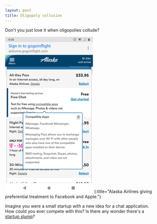 ```yaml
---
layout: post
title: Oligopoly collusion
---
```


Don't you just love it when oligopolies collude?

![Alaska Airlines giving preferential treatment to Facebook and Apple.](/images/collusion.jpg)
{:title="Alaska Airlines giving preferential treatment to Facebook and Apple."}

Imagine you were a small startup with a new idea for a chat application. How
could you ever compete with this? Is there any wonder there's a [startup
slump](https://www.nytimes.com/2017/09/20/business/economy/startup-business.html)?

<a href="https://brid.gy/publish/twitter"></a>
